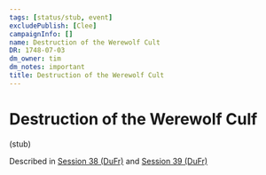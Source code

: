 ```yaml
---
tags: [status/stub, event]
excludePublish: [Clee]
campaignInfo: []
name: Destruction of the Werewolf Cult
DR: 1748-07-03
dm_owner: tim
dm_notes: important
title: Destruction of the Werewolf Cult
---
```

# Destruction of the Werewolf Culf

(stub)

Described in [Session 38 (DuFr)](<../../../../campaigns/dunmari-frontier/session-notes/session-38-dufr.md>) and [Session 39 (DuFr)](<../../../../campaigns/dunmari-frontier/session-notes/session-39-dufr.md>)

